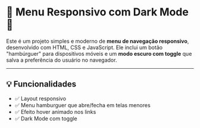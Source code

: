 # 📱 Menu Responsivo com Dark Mode 🌙

Este é um projeto simples e moderno de **menu de navegação responsivo**, desenvolvido com HTML, CSS e JavaScript. Ele inclui um botão "hambúrguer" para dispositivos móveis e um **modo escuro com toggle** que salva a preferência do usuário no navegador.

---

## 💡 Funcionalidades

- ✅ Layout responsivo
- ✅ Menu hamburguer que abre/fecha em telas menores
- ✅ Efeito hover animado nos links
- ✅ Dark Mode com toggle
